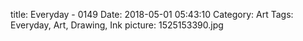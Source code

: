 title: Everyday - 0149
Date: 2018-05-01 05:43:10
Category: Art
Tags: Everyday, Art, Drawing, Ink
picture: 1525153390.jpg
